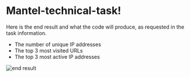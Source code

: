 # Mantel-technical-task!


Here is the end result and what the code will produce, as requested in the task information. 

- The number of unique IP addresses 
-  The top 3 most visited URLs  
- The top 3 most active IP addresses

![end result](https://user-images.githubusercontent.com/84553765/145288969-df2b5ee7-1815-462c-99ae-95d60ed4a798.png)
